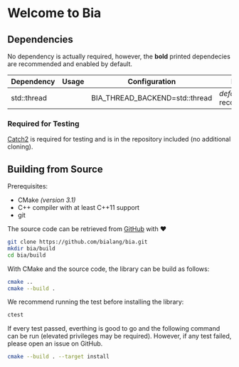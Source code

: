 # Welcome to Bia

## Dependencies

No dependency is actually required, however, the **bold** printed dependecies are recommended and enabled by default.

| Dependency  | Usage | Configuration                  | Default                   |
| ----------- | ----- | ------------------------------ | ------------------------- |
| std::thread |       | BIA_THREAD_BACKEND=std::thread | *default* and recommended |

### Required for Testing

[Catch2]([#](https://github.com/catchorg/Catch2)) is required for testing and is in the repository included (no additional cloning).

## Building from Source

Prerequisites:

- CMake *(version 3.1)*
- C++ compiler with at least C++11 support
- git

The source code can be retrieved from [GitHub](https://github.com/bialang/bia) with ❤

```bash
git clone https://github.com/bialang/bia.git
mkdir bia/build
cd bia/build
```

With CMake and the source code, the library can be build as follows:

```bash
cmake ..
cmake --build .
```

We recommend running the test before installing the library:

```bash
ctest
```

If every test passed, everthing is good to go and the following command can be run (elevated privileges may be required). However, if any test failed, please open an issue on GitHub.

```bash
cmake --build . --target install
```
